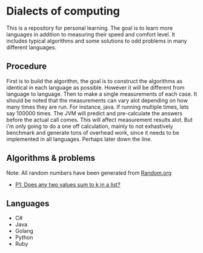 # Dialects of computing
This is a repository for personal learning. The goal is to learn more languages in addition to measuring their speed and comfort level. It includes typical algorithms and some solutions to odd problems in many different languages.

## Procedure
First is to build the algorithm, the goal is to construct the algorithms as identical in each language as possible. However it will be different from language to language. Then to make a single measurements of each case. It should be noted that the measurements can vary alot depending on how many times they are run. For instance, java. If running multiple times, lets say 100000 times. The JVM will predict and pre-calculate the answers before the actual call comes. This will affect measurement results alot. But i'm only going to do a one off calculation, mainly to not exhastively benchmark and generate tons of overhead work, since it needs to be implemented in all languages. Perhaps later down the line.

## Algorithms & problems
Note: All random numbers have been generated from [Random.org](https://www.random.org/)

- [P1: Does any two values sum to k in a list?](https://github.com/DanielHauge/LanguageSpeed/blob/master/P1Measurements.md)


## Languages
- C#
- Java
- Golang
- Python
- Ruby
